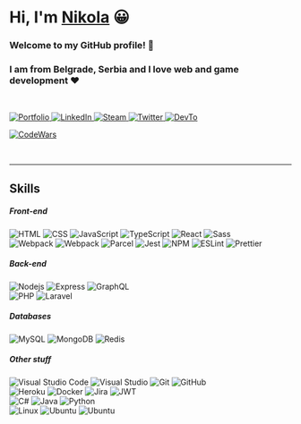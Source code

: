<h1>
  Hi, I'm 
  <a href="https://niksimon.com" target="_blank">Nikola</a> 😀
</h1>

<h3>Welcome to my GitHub profile! 👊</h3>
<h3>I am from Belgrade, Serbia and I love web and game development ❤️</h3>

<br />

<p>
  <a href="https://niksimon.com" title="Nikola Simonovic Portfolio Website" target="_blank">
    <img 
      src="https://img.shields.io/badge/niksimon.com-5522FA?style=flat-square&labelColor=5522FA&logo=vFairs&logoColor=white&link=https://niksimon.com"
      alt="Portfolio" 
    />
  </a> 
  <a href="https://www.linkedin.com/in/niksimon" target="_blank">
    <img
      src="https://img.shields.io/badge/@niksimon-0077B5?style=flat-square&labelColor=0077B5&logo=LinkedIn&link=https://www.linkedin.com/in/niksimon"
      alt="LinkedIn" 
    />
  </a> 
  <a href="https://steamcommunity.com/id/itsmesimon/" target="_blank">
    <img
      src="https://img.shields.io/badge/@itsmesimon-1f1f1f?style=flat-square&labelColor=1f1f1f&logo=Steam&link=https://steamcommunity.com/id/itsmesimon/"
      alt="Steam" 
    />
  </a> 
  <a href="https://twitter.com/hiitssimon" target="_blank">
    <img
      src="https://img.shields.io/badge/@hiitssimon-1DA1F2?style=flat-square&labelColor=1DA1F2&logo=Twitter&logoColor=white&link=https://twitter.com/hiitssimon"
      alt="Twitter" 
    />
  </a> 
  <a href="https://dev.to/niksimon" target="_blank">
    <img
      src="https://img.shields.io/badge/@niksimon-1f1f1f?style=flat-square&amp;labelColor=1f1f1f&logo=dev.to&link=https://dev.to/niksimon"
      alt="DevTo" 
    />
  </a> 
</p>

<p>
  <a href="https://www.codewars.com/users/niksimon" title="Nikola Simonovic CodeWars Profile" target="_blank">
    <img 
      src="https://www.codewars.com/users/niksimon/badges/small"
      alt="CodeWars" 
    />
  </a> 
</p>

<br />
<hr />

<h2>Skills</h2>

<h5>Front-end</h5>
<p>
  <img alt="HTML" src="https://img.shields.io/badge/HTML-E34F26?logo=html5&style=flat-square&logoColor=white" />
  <img alt="CSS" src="https://img.shields.io/badge/CSS-1572B6?logo=css3&style=flat-square&logoColor=white" />
  <img alt="JavaScript" src="https://img.shields.io/badge/JavaScript-F7DF1E?logo=javascript&style=flat-square&logoColor=black" />
  <img alt="TypeScript" src="https://img.shields.io/badge/-TypeScript-007ACC?style=flat-square&logo=typescript&logoColor=white" />  
  <img alt="React" src="https://img.shields.io/badge/-React-45b8d8?style=flat-square&logo=react&logoColor=white" />
  <img alt="Sass" src="https://img.shields.io/badge/-Sass-CC6699?style=flat-square&logo=sass&logoColor=white" />
  <br />
  <img alt="Webpack" src="https://img.shields.io/badge/-jQuery-0769AD?style=flat-square&logo=jQuery&logoColor=white" /> 
  <img alt="Webpack" src="https://img.shields.io/badge/-Webpack-8DD6F9?style=flat-square&logo=webpack&logoColor=white" /> 
  <img alt="Parcel" src="https://img.shields.io/badge/-Parcel-e1af7a?style=flat-square&logo=Parcel&logoColor=white" />
  <img alt="Jest" src="https://img.shields.io/badge/-Jest-C21325?style=flat-square&logo=Jest&logoColor=white" />
  <img alt="NPM" src="https://img.shields.io/badge/-NPM-CB3837?style=flat-square&logo=NPM&logoColor=white" />
  <img alt="ESLint" src="https://img.shields.io/badge/-ESLint-4B32C3?style=flat-square&logo=ESLint&logoColor=white" />
  <img alt="Prettier" src="https://img.shields.io/badge/-Prettier-F7B93E?style=flat-square&logo=prettier&logoColor=white" />
  <br />
</p>

<h5>Back-end</h5>
<p>
  <img alt="Nodejs" src="https://img.shields.io/badge/-Nodejs-43853d?style=flat-square&logo=Node.js&logoColor=white" />
  <img alt="Express" src="https://img.shields.io/badge/-Express-cccccc?style=flat-square&logo=Express&logoColor=white" />
  <img alt="GraphQL" src="https://img.shields.io/badge/-GraphQL-E10098?style=flat-square&logo=graphql&logoColor=white" />
  <br />
  <img alt="PHP" src="https://img.shields.io/badge/-PHP-777BB4?style=flat-square&logo=PHP&logoColor=white" />
  <img alt="Laravel" src="https://img.shields.io/badge/-Laravel-FF2D20?style=flat-square&logo=Laravel&logoColor=white" />
</p>

<h5>Databases</h5>
<p>
  <img alt="MySQL" src="https://img.shields.io/badge/-MySQL-4479A1?style=flat-square&logo=MySQL&logoColor=white" />
  <img alt="MongoDB" src="https://img.shields.io/badge/-MongoDB-13aa52?style=flat-square&logo=mongodb&logoColor=white" />
  <img alt="Redis" src="https://img.shields.io/badge/-Redis-DC382D?style=flat-square&logo=Redis&logoColor=white" />
</p>

<h5>Other stuff</h5>
<p>
  <img alt="Visual Studio Code" src="https://img.shields.io/badge/-Visual_Studio_Code-007ACC?style=flat-square&logo=Visual+Studio+Code&logoColor=white" />
  <img alt="Visual Studio" src="https://img.shields.io/badge/-Visual_Studio-5C2D91?style=flat-square&logo=Visual+Studio&logoColor=white" />
  <img alt="Git" src="https://img.shields.io/badge/-Git-F05032?style=flat-square&logo=git&logoColor=white" />
  <img alt="GitHub" src="https://img.shields.io/badge/-GitHub-181717?style=flat-square&logo=GitHub&logoColor=white" />
  <br />
  <img alt="Heroku" src="https://img.shields.io/badge/-Heroku-430098?style=flat-square&logo=Heroku&logoColor=white" />
  <img alt="Docker" src="https://img.shields.io/badge/-Docker-46a2f1?style=flat-square&logo=docker&logoColor=white" />
  <img alt="Jira" src="https://img.shields.io/badge/-Jira-0052CC?style=flat-square&logo=Jira&logoColor=white" />
  <img alt="JWT" src="https://img.shields.io/badge/-JWT-000000?style=flat-square&logo=JSON+Web+Tokens&logoColor=white" />
  <br />
  <img alt="C#" src="https://img.shields.io/badge/-C_Sharp-239120?style=flat-square&logo=C+Sharp&logoColor=white" />
  <img alt="Java" src="https://img.shields.io/badge/-Java-007396?style=flat-square&logo=Java&logoColor=white" />
  <img alt="Python" src="https://img.shields.io/badge/-Python-3776AB?style=flat-square&logo=Python&logoColor=white" />
  <br />
  <img alt="Linux" src="https://img.shields.io/badge/-Linux-FCC624?style=flat-square&logo=Linux&logoColor=black" />
  <img alt="Ubuntu" src="https://img.shields.io/badge/-Ubuntu-E95420?style=flat-square&logo=Ubuntu&logoColor=white" />
  <img alt="Ubuntu" src="https://img.shields.io/badge/-Photoshop-31A8FF?style=flat-square&logo=Adobe+Photoshop&logoColor=white" />
</p>

<!--
**niksimon/niksimon** is a ✨ _special_ ✨ repository because its `README.md` (this file) appears on your GitHub profile.

Here are some ideas to get you started:

- 🔭 I’m currently working on ...
- 🌱 I’m currently learning ...
- 👯 I’m looking to collaborate on ...
- 🤔 I’m looking for help with ...
- 💬 Ask me about ...
- 📫 How to reach me: ...
- 😄 Pronouns: ...
- ⚡ Fun fact: ...
-->
